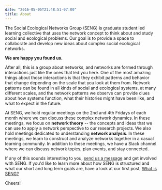 ```yaml
---
date: "2016-05-05T21:48:51-07:00"
title: About
---
```


The Social Ecological Networks Group (SENG) is graduate student led learning collective that uses the network concept to think about and study social and ecological problems. Our goal is to provide a space to collaborate and develop new ideas about complex social ecological networks. 

**We are happy you found us**. 

After all, this is a group about networks, and networks are formed through interactions just like the ones that led you here. One of the most amazing things about those interactions is that they exhibit patterns and behavior that change depending on the scale that you look at them from. Network patterns can be found in all kinds of social and ecological systems, at many different scales, and the network patterns we observe can provide clues about how systems function, what their histories might have been like, and what to expect in the future. 

At SENG, we hold regular meetings on the 2nd and 4th Fridays of each month where we can discuss these complex network dynamics. In these meetings, we focus on **network theory** -- the concepts and ideas that we can use to apply a network perspective to our research projects. We also hold meetings dedicated to understanding **network analysis**. In these meetings,  we learn to construct and analyze networks together in a casual learning community. In addition to these meetings, we have a Slack channel where we can discuss network topics, plan events, and stay connected. 

If any of this sounds interesting to you, [send us a message](https://seng.netlify.app/contact/) and get involved with SENG. If you'd like to learn more about how SENG is structured and what our short and long term goals are, have a look at our first post, [What is SENG?](https://seng.netlify.app/2021/01/11/what-is-seng/)

Cheers!

